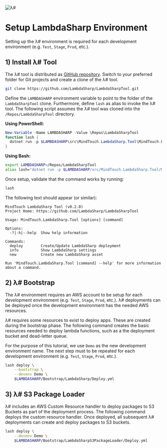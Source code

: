 ![λ#](../Docs/LambdaSharp_v2_small.png)

# Setup LambdaSharp Environment

Setting up the λ# environment is required for each development environment (e.g. `Test`, `Stage`, `Prod`, etc.).

## 1) Install λ# Tool

The λ# tool is distributed as [GitHub repository](https://github.com/LambdaSharp/LambdaSharpTool). Switch to your preferred folder for Git projects and create a clone of the λ# tool.

```bash
git clone https://github.com/LambdaSharp/LambdaSharpTool.git
```

Define the `LAMBDASHARP` environment variable to point to the folder of the `LambdaSharpTool` clone. Furthermore, define `lash` as alias to invoke the λ# tool. The following script assumes the λ# tool was cloned into the `/Repos/LambdaSharpTool` directory.

__Using PowerShell:__
```powershell
New-Variable -Name LAMBDASHARP -Value \Repos\LambdaSharpTool
function lash { 
  dotnet run -p $LAMBDASHARP\src\MindTouch.LambdaSharp.Tool\MindTouch.LambdaSharp.Tool.csproj -- 
}
```

__Using Bash:__
```bash
export LAMBDASHARP=/Repos/LambdaSharpTool
alias lash="dotnet run -p $LAMBDASHARP/src/MindTouch.LambdaSharp.Tool/MindTouch.LambdaSharp.Tool.csproj --"
```

Once setup, validate that the command works by running:
```bash
lash
```

The following text should appear (or similar):
```
MindTouch LambdaSharp Tool (v0.2.0)
Project Home: https://github.com/LambdaSharp/LambdaSharpTool

Usage: MindTouch.LambdaSharp.Tool [options] [command]

Options:
  -?|-h|--help  Show help information

Commands:
  deploy        Create/Update LambdaSharp deployment
  info          Show LambdaSharp settings
  new           Create new LambdaSharp asset

Run 'MindTouch.LambdaSharp.Tool [command] --help' for more information about a command.
```

## 2) λ# Bootstrap

The λ# environment requires an AWS account to be setup for each development environment (e.g. `Test`, `Stage`, `Prod`, etc.). λ# deployments can be deployed once the development environment has the needed AWS resources.

λ# requires some resources to exist to deploy apps. These are created during the bootstrap phase. The following command creates the basic resources needed to deploy lambda functions, such as a the deployment bucket and dead-letter queue.

For the purpose of this tutorial, we use `Demo` as the new development environment name. The next step must to be repeated for each development environment (e.g. `Test`, `Stage`, `Prod`, etc.).

```bash
lash deploy \
    --bootstrap \
    --devenv Demo \
    $LAMBDASHARP/Bootstrap/LambdaSharp/Deploy.yml
```

## 3) λ# S3 Package Loader

λ# includes an AWS Custom Resource handler to deploy packages to S3 Buckets as part of the deployment process. The following command deploys the custom resource handler. Once deployed, all subsequent λ# deployments can create and deploy packages to S3 buckets.

```bash
lash deploy \
    --devenv Demo \
    $LAMBDASHARP/Bootstrap/LambdaSharpS3PackageLoader/Deploy.yml
```
